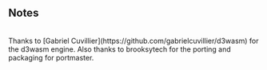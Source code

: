 ## Notes
<br/>
Thanks to [Gabriel Cuvillier](https://github.com/gabrielcuvillier/d3wasm) for the d3wasm engine. Also thanks to brooksytech for the porting and packaging for portmaster.
<br/>

